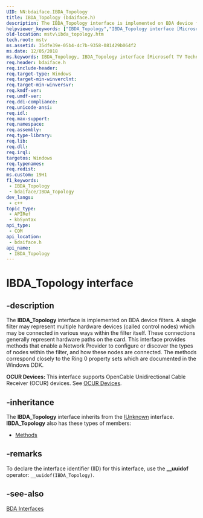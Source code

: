 ```yaml
---
UID: NN:bdaiface.IBDA_Topology
title: IBDA_Topology (bdaiface.h)
description: The IBDA_Topology interface is implemented on BDA device filters.
helpviewer_keywords: ["IBDA_Topology","IBDA_Topology interface [Microsoft TV Technologies]","IBDA_Topology interface [Microsoft TV Technologies]","described","IBDA_TopologyInterface","bdaiface/IBDA_Topology","mstv.ibda_topology"]
old-location: mstv\ibda_topology.htm
tech.root: mstv
ms.assetid: 35dfe39e-05b4-4c7b-9358-081429b064f2
ms.date: 12/05/2018
ms.keywords: IBDA_Topology, IBDA_Topology interface [Microsoft TV Technologies], IBDA_Topology interface [Microsoft TV Technologies],described, IBDA_TopologyInterface, bdaiface/IBDA_Topology, mstv.ibda_topology
req.header: bdaiface.h
req.include-header: 
req.target-type: Windows
req.target-min-winverclnt: 
req.target-min-winversvr: 
req.kmdf-ver: 
req.umdf-ver: 
req.ddi-compliance: 
req.unicode-ansi: 
req.idl: 
req.max-support: 
req.namespace: 
req.assembly: 
req.type-library: 
req.lib: 
req.dll: 
req.irql: 
targetos: Windows
req.typenames: 
req.redist: 
ms.custom: 19H1
f1_keywords:
 - IBDA_Topology
 - bdaiface/IBDA_Topology
dev_langs:
 - c++
topic_type:
 - APIRef
 - kbSyntax
api_type:
 - COM
api_location:
 - bdaiface.h
api_name:
 - IBDA_Topology
---
```


# IBDA_Topology interface


## -description

The <b>IBDA_Topology</b> interface is implemented on BDA device filters. A single filter may represent multiple hardware devices (called control nodes) which may be connected in various ways within the filter itself. These connections generally represent hardware paths on the card. This interface provides methods that enable a Network Provider to configure or discover the types of nodes within the filter, and how these nodes are connected. The methods correspond closely to the Ring 0 property sets which are documented in the Windows DDK.

<b>OCUR Devices: </b>This interface supports OpenCable Unidirectional Cable Receiver (OCUR) devices. See <a href="/previous-versions/windows/desktop/mstv/ocur-devices">OCUR Devices</a>.

## -inheritance

The <b>IBDA_Topology</b> interface inherits from the <a href="/windows/desktop/api/unknwn/nn-unknwn-iunknown">IUnknown</a> interface. <b>IBDA_Topology</b> also has these types of members:
<ul>
<li><a href="https://docs.microsoft.com/">Methods</a></li>
</ul>

## -remarks

To declare the interface identifier (IID) for this interface, use the <b>__uuidof</b> operator: <code>__uuidof(IBDA_Topology)</code>.

## -see-also

<a href="/previous-versions/windows/desktop/mstv/bda-interfaces">BDA Interfaces</a>
